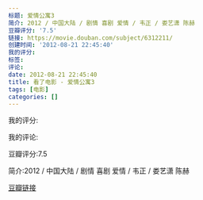 ```yaml
---
标题: 爱情公寓3
简介: 2012 / 中国大陆 / 剧情 喜剧 爱情 / 韦正 / 娄艺潇 陈赫
豆瓣评分: '7.5'
链接: https://movie.douban.com/subject/6312211/
创建时间: '2012-08-21 22:45:40'
我的评分:
标签:
评论:
date: 2012-08-21 22:45:40
title: 看了电影 - 爱情公寓3
tags: [电影]
categories: []
---
```


我的评分:

我的评论:

豆瓣评分:7.5

简介:2012 / 中国大陆 / 剧情 喜剧 爱情 / 韦正 / 娄艺潇 陈赫

[豆瓣链接](https://movie.douban.com/subject/6312211/)

